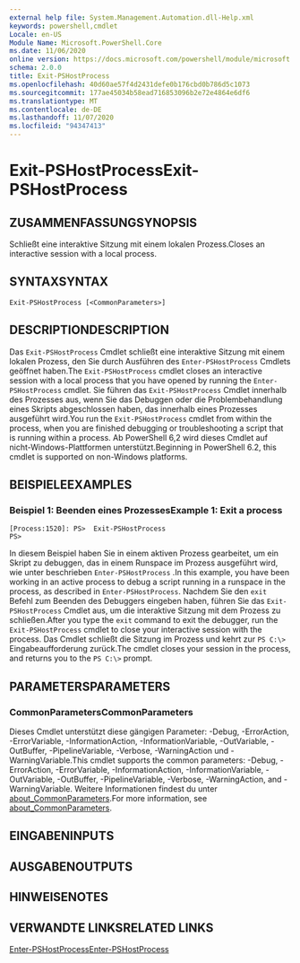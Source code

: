 ```yaml
---
external help file: System.Management.Automation.dll-Help.xml
keywords: powershell,cmdlet
Locale: en-US
Module Name: Microsoft.PowerShell.Core
ms.date: 11/06/2020
online version: https://docs.microsoft.com/powershell/module/microsoft.powershell.core/exit-pshostprocess?view=powershell-7&WT.mc_id=ps-gethelp
schema: 2.0.0
title: Exit-PSHostProcess
ms.openlocfilehash: 40d60ae57f4d2431defe0b176cbd0b786d5c1073
ms.sourcegitcommit: 177ae45034b58ead716853096b2e72e4864e6df6
ms.translationtype: MT
ms.contentlocale: de-DE
ms.lasthandoff: 11/07/2020
ms.locfileid: "94347413"
---
```

# <span data-ttu-id="cd1c9-103">Exit-PSHostProcess</span><span class="sxs-lookup"><span data-stu-id="cd1c9-103">Exit-PSHostProcess</span></span>

## <span data-ttu-id="cd1c9-104">ZUSAMMENFASSUNG</span><span class="sxs-lookup"><span data-stu-id="cd1c9-104">SYNOPSIS</span></span>
<span data-ttu-id="cd1c9-105">Schließt eine interaktive Sitzung mit einem lokalen Prozess.</span><span class="sxs-lookup"><span data-stu-id="cd1c9-105">Closes an interactive session with a local process.</span></span>

## <span data-ttu-id="cd1c9-106">SYNTAX</span><span class="sxs-lookup"><span data-stu-id="cd1c9-106">SYNTAX</span></span>

```
Exit-PSHostProcess [<CommonParameters>]
```

## <span data-ttu-id="cd1c9-107">DESCRIPTION</span><span class="sxs-lookup"><span data-stu-id="cd1c9-107">DESCRIPTION</span></span>

<span data-ttu-id="cd1c9-108">Das `Exit-PSHostProcess` Cmdlet schließt eine interaktive Sitzung mit einem lokalen Prozess, den Sie durch Ausführen des `Enter-PSHostProcess` Cmdlets geöffnet haben.</span><span class="sxs-lookup"><span data-stu-id="cd1c9-108">The `Exit-PSHostProcess` cmdlet closes an interactive session with a local process that you have opened by running the `Enter-PSHostProcess` cmdlet.</span></span> <span data-ttu-id="cd1c9-109">Sie führen das `Exit-PSHostProcess` Cmdlet innerhalb des Prozesses aus, wenn Sie das Debuggen oder die Problembehandlung eines Skripts abgeschlossen haben, das innerhalb eines Prozesses ausgeführt wird.</span><span class="sxs-lookup"><span data-stu-id="cd1c9-109">You run the `Exit-PSHostProcess` cmdlet from within the process, when you are finished debugging or troubleshooting a script that is running within a process.</span></span> <span data-ttu-id="cd1c9-110">Ab PowerShell 6,2 wird dieses Cmdlet auf nicht-Windows-Plattformen unterstützt.</span><span class="sxs-lookup"><span data-stu-id="cd1c9-110">Beginning in PowerShell 6.2, this cmdlet is supported on non-Windows platforms.</span></span>

## <span data-ttu-id="cd1c9-111">BEISPIELE</span><span class="sxs-lookup"><span data-stu-id="cd1c9-111">EXAMPLES</span></span>

### <span data-ttu-id="cd1c9-112">Beispiel 1: Beenden eines Prozesses</span><span class="sxs-lookup"><span data-stu-id="cd1c9-112">Example 1: Exit a process</span></span>

```
[Process:1520]: PS>  Exit-PSHostProcess
PS>
```

<span data-ttu-id="cd1c9-113">In diesem Beispiel haben Sie in einem aktiven Prozess gearbeitet, um ein Skript zu debuggen, das in einem Runspace im Prozess ausgeführt wird, wie unter beschrieben `Enter-PSHostProcess` .</span><span class="sxs-lookup"><span data-stu-id="cd1c9-113">In this example, you have been working in an active process to debug a script running in a runspace in the process, as described in `Enter-PSHostProcess`.</span></span> <span data-ttu-id="cd1c9-114">Nachdem Sie den `exit` Befehl zum Beenden des Debuggers eingeben haben, führen Sie das `Exit-PSHostProcess` Cmdlet aus, um die interaktive Sitzung mit dem Prozess zu schließen.</span><span class="sxs-lookup"><span data-stu-id="cd1c9-114">After you type the `exit` command to exit the debugger, run the `Exit-PSHostProcess` cmdlet to close your interactive session with the process.</span></span>
<span data-ttu-id="cd1c9-115">Das Cmdlet schließt die Sitzung im Prozess und kehrt zur `PS C:\>` Eingabeaufforderung zurück.</span><span class="sxs-lookup"><span data-stu-id="cd1c9-115">The cmdlet closes your session in the process, and returns you to the `PS C:\>` prompt.</span></span>

## <span data-ttu-id="cd1c9-116">PARAMETERS</span><span class="sxs-lookup"><span data-stu-id="cd1c9-116">PARAMETERS</span></span>

### <span data-ttu-id="cd1c9-117">CommonParameters</span><span class="sxs-lookup"><span data-stu-id="cd1c9-117">CommonParameters</span></span>

<span data-ttu-id="cd1c9-118">Dieses Cmdlet unterstützt diese gängigen Parameter: -Debug, -ErrorAction, -ErrorVariable, -InformationAction, -InformationVariable, -OutVariable, -OutBuffer, -PipelineVariable, -Verbose, -WarningAction und -WarningVariable.</span><span class="sxs-lookup"><span data-stu-id="cd1c9-118">This cmdlet supports the common parameters: -Debug, -ErrorAction, -ErrorVariable, -InformationAction, -InformationVariable, -OutVariable, -OutBuffer, -PipelineVariable, -Verbose, -WarningAction, and -WarningVariable.</span></span> <span data-ttu-id="cd1c9-119">Weitere Informationen findest du unter [about_CommonParameters](https://go.microsoft.com/fwlink/?LinkID=113216).</span><span class="sxs-lookup"><span data-stu-id="cd1c9-119">For more information, see [about_CommonParameters](https://go.microsoft.com/fwlink/?LinkID=113216).</span></span>

## <span data-ttu-id="cd1c9-120">EINGABEN</span><span class="sxs-lookup"><span data-stu-id="cd1c9-120">INPUTS</span></span>

## <span data-ttu-id="cd1c9-121">AUSGABEN</span><span class="sxs-lookup"><span data-stu-id="cd1c9-121">OUTPUTS</span></span>

## <span data-ttu-id="cd1c9-122">HINWEISE</span><span class="sxs-lookup"><span data-stu-id="cd1c9-122">NOTES</span></span>

## <span data-ttu-id="cd1c9-123">VERWANDTE LINKS</span><span class="sxs-lookup"><span data-stu-id="cd1c9-123">RELATED LINKS</span></span>

[<span data-ttu-id="cd1c9-124">Enter-PSHostProcess</span><span class="sxs-lookup"><span data-stu-id="cd1c9-124">Enter-PSHostProcess</span></span>](Enter-PSHostProcess.md)

